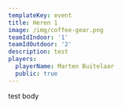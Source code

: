 ```yaml
---
templateKey: event
title: Heren 1
image: /img/coffee-gear.png
teamIdIndoor: '1'
teamIdOutdoor: '2'
description: test
players:
  playerName: Marten Buitelaar
  public: true
---
```

test body
